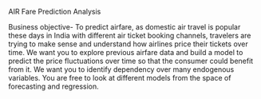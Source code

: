 AIR Fare Prediction Analysis

Business objective- To predict airfare, as domestic air travel is popular these days in India with different air ticket booking channels, travelers are trying to make sense and understand how airlines price their tickets over time. 
We want you to explore previous airfare data and build a model to predict the price fluctuations over time so that the consumer could benefit from it. We want you to identify dependency over many endogenous variables. You are free to look at different models from the space of forecasting and regression.
